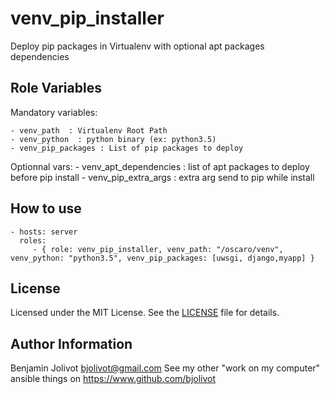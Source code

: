 venv_pip_installer
==================

Deploy pip packages in Virtualenv with optional apt packages dependencies



Role Variables
--------------

Mandatory variables:

    - venv_path  : Virtualenv Root Path
    - venv_python  : python binary (ex: python3.5)
    - venv_pip_packages : List of pip packages to deploy


Optionnal vars:
    - venv_apt_dependencies : list of apt packages to deploy before pip install
    - venv_pip_extra_args : extra arg send to pip while install


How to use 
----------

    - hosts: server
      roles:
         - { role: venv_pip_installer, venv_path: "/oscaro/venv", venv_python: "python3.5", venv_pip_packages: [uwsgi, django,myapp] }


License
-------

Licensed under the MIT License. See the [LICENSE](LICENSE) file for details.


Author Information
------------------
Benjamin Jolivot
bjolivot@gmail.com
See my other "work on my computer" ansible things on https://www.github.com/bjolivot
